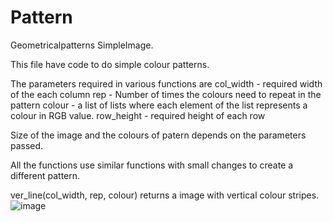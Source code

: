 # Pattern
Geometricalpatterns
SimpleImage.

This file have code to do simple colour patterns.

The parameters required in various functions are
col_width - required width of the each column
rep - Number of times the colours need to repeat in the pattern
colour - a list of lists where each element of the list represents a colour in RGB value.
row_height - required height of each row

Size of the image and the colours of patern depends on the parameters passed.

All the functions use similar functions with small changes to create a different pattern.

ver_line(col_width, rep, colour) returns a image with vertical colour stripes.
![image](https://user-images.githubusercontent.com/66545190/121366369-0d745e80-c957-11eb-8f84-b28d2cccb3ed.png)






